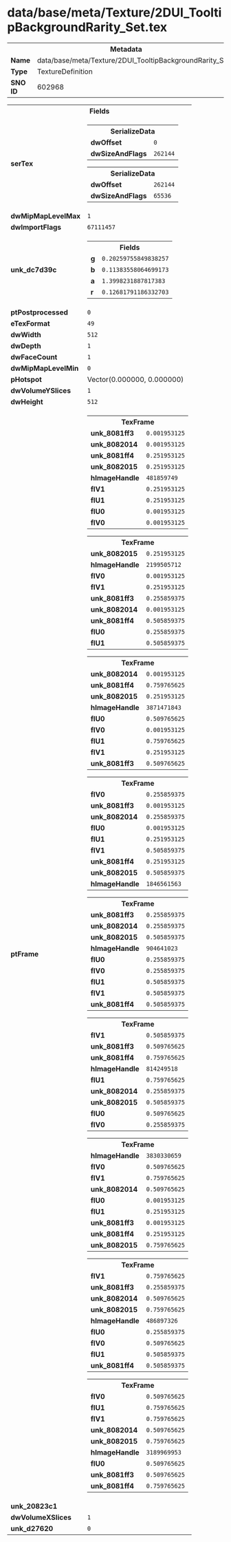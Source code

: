 <h1>data/base/meta/Texture/2DUI_TooltipBackgroundRarity_Set.tex</h1><table><tr><th colspan="100%">Metadata</th></tr><tr><td><b>Name</b></td><td>data/base/meta/Texture/2DUI_TooltipBackgroundRarity_Set.tex</td></tr><tr><td><b>Type</b></td><td>TextureDefinition</td></tr><tr><td><b>SNO ID</b></td><td>602968</td></tr></table>

<table><tr><th colspan="100%">Fields</th></tr><tr><td><b>serTex</b></td><td><table><tr><th colspan="100%">SerializeData</th></tr><tr><td><b>dwOffset</b></td><td><code>0</code></td></tr><tr><td><b>dwSizeAndFlags</b></td><td><code>262144</code></td></tr></table>


<table><tr><th colspan="100%">SerializeData</th></tr><tr><td><b>dwOffset</b></td><td><code>262144</code></td></tr><tr><td><b>dwSizeAndFlags</b></td><td><code>65536</code></td></tr></table>


</td></tr><tr><td><b>dwMipMapLevelMax</b></td><td><code>1</code></td></tr><tr><td><b>dwImportFlags</b></td><td><code>67111457</code></td></tr><tr><td><b>unk_dc7d39c</b></td><td><table><tr><th colspan="100%">Fields</th></tr><tr><td><b>g</b></td><td><code>0.20259755849838257</code></td></tr><tr><td><b>b</b></td><td><code>0.11383558064699173</code></td></tr><tr><td><b>a</b></td><td><code>1.3998231887817383</code></td></tr><tr><td><b>r</b></td><td><code>0.12681791186332703</code></td></tr></table>

</td></tr><tr><td><b>ptPostprocessed</b></td><td><code>0</code></td></tr><tr><td><b>eTexFormat</b></td><td><code>49</code></td></tr><tr><td><b>dwWidth</b></td><td><code>512</code></td></tr><tr><td><b>dwDepth</b></td><td><code>1</code></td></tr><tr><td><b>dwFaceCount</b></td><td><code>1</code></td></tr><tr><td><b>dwMipMapLevelMin</b></td><td><code>0</code></td></tr><tr><td><b>pHotspot</b></td><td>Vector(0.000000, 0.000000)</td></tr><tr><td><b>dwVolumeYSlices</b></td><td><code>1</code></td></tr><tr><td><b>dwHeight</b></td><td><code>512</code></td></tr><tr><td><b>ptFrame</b></td><td><table><tr><th colspan="100%">TexFrame</th></tr><tr><td><b>unk_8081ff3</b></td><td><code>0.001953125</code></td></tr><tr><td><b>unk_8082014</b></td><td><code>0.001953125</code></td></tr><tr><td><b>unk_8081ff4</b></td><td><code>0.251953125</code></td></tr><tr><td><b>unk_8082015</b></td><td><code>0.251953125</code></td></tr><tr><td><b>hImageHandle</b></td><td><code>481859749</code></td></tr><tr><td><b>flV1</b></td><td><code>0.251953125</code></td></tr><tr><td><b>flU1</b></td><td><code>0.251953125</code></td></tr><tr><td><b>flU0</b></td><td><code>0.001953125</code></td></tr><tr><td><b>flV0</b></td><td><code>0.001953125</code></td></tr></table>


<table><tr><th colspan="100%">TexFrame</th></tr><tr><td><b>unk_8082015</b></td><td><code>0.251953125</code></td></tr><tr><td><b>hImageHandle</b></td><td><code>2199505712</code></td></tr><tr><td><b>flV0</b></td><td><code>0.001953125</code></td></tr><tr><td><b>flV1</b></td><td><code>0.251953125</code></td></tr><tr><td><b>unk_8081ff3</b></td><td><code>0.255859375</code></td></tr><tr><td><b>unk_8082014</b></td><td><code>0.001953125</code></td></tr><tr><td><b>unk_8081ff4</b></td><td><code>0.505859375</code></td></tr><tr><td><b>flU0</b></td><td><code>0.255859375</code></td></tr><tr><td><b>flU1</b></td><td><code>0.505859375</code></td></tr></table>


<table><tr><th colspan="100%">TexFrame</th></tr><tr><td><b>unk_8082014</b></td><td><code>0.001953125</code></td></tr><tr><td><b>unk_8081ff4</b></td><td><code>0.759765625</code></td></tr><tr><td><b>unk_8082015</b></td><td><code>0.251953125</code></td></tr><tr><td><b>hImageHandle</b></td><td><code>3871471843</code></td></tr><tr><td><b>flU0</b></td><td><code>0.509765625</code></td></tr><tr><td><b>flV0</b></td><td><code>0.001953125</code></td></tr><tr><td><b>flU1</b></td><td><code>0.759765625</code></td></tr><tr><td><b>flV1</b></td><td><code>0.251953125</code></td></tr><tr><td><b>unk_8081ff3</b></td><td><code>0.509765625</code></td></tr></table>


<table><tr><th colspan="100%">TexFrame</th></tr><tr><td><b>flV0</b></td><td><code>0.255859375</code></td></tr><tr><td><b>unk_8081ff3</b></td><td><code>0.001953125</code></td></tr><tr><td><b>unk_8082014</b></td><td><code>0.255859375</code></td></tr><tr><td><b>flU0</b></td><td><code>0.001953125</code></td></tr><tr><td><b>flU1</b></td><td><code>0.251953125</code></td></tr><tr><td><b>flV1</b></td><td><code>0.505859375</code></td></tr><tr><td><b>unk_8081ff4</b></td><td><code>0.251953125</code></td></tr><tr><td><b>unk_8082015</b></td><td><code>0.505859375</code></td></tr><tr><td><b>hImageHandle</b></td><td><code>1846561563</code></td></tr></table>


<table><tr><th colspan="100%">TexFrame</th></tr><tr><td><b>unk_8081ff3</b></td><td><code>0.255859375</code></td></tr><tr><td><b>unk_8082014</b></td><td><code>0.255859375</code></td></tr><tr><td><b>unk_8082015</b></td><td><code>0.505859375</code></td></tr><tr><td><b>hImageHandle</b></td><td><code>904641023</code></td></tr><tr><td><b>flU0</b></td><td><code>0.255859375</code></td></tr><tr><td><b>flV0</b></td><td><code>0.255859375</code></td></tr><tr><td><b>flU1</b></td><td><code>0.505859375</code></td></tr><tr><td><b>flV1</b></td><td><code>0.505859375</code></td></tr><tr><td><b>unk_8081ff4</b></td><td><code>0.505859375</code></td></tr></table>


<table><tr><th colspan="100%">TexFrame</th></tr><tr><td><b>flV1</b></td><td><code>0.505859375</code></td></tr><tr><td><b>unk_8081ff3</b></td><td><code>0.509765625</code></td></tr><tr><td><b>unk_8081ff4</b></td><td><code>0.759765625</code></td></tr><tr><td><b>hImageHandle</b></td><td><code>814249518</code></td></tr><tr><td><b>flU1</b></td><td><code>0.759765625</code></td></tr><tr><td><b>unk_8082014</b></td><td><code>0.255859375</code></td></tr><tr><td><b>unk_8082015</b></td><td><code>0.505859375</code></td></tr><tr><td><b>flU0</b></td><td><code>0.509765625</code></td></tr><tr><td><b>flV0</b></td><td><code>0.255859375</code></td></tr></table>


<table><tr><th colspan="100%">TexFrame</th></tr><tr><td><b>hImageHandle</b></td><td><code>3830330659</code></td></tr><tr><td><b>flV0</b></td><td><code>0.509765625</code></td></tr><tr><td><b>flV1</b></td><td><code>0.759765625</code></td></tr><tr><td><b>unk_8082014</b></td><td><code>0.509765625</code></td></tr><tr><td><b>flU0</b></td><td><code>0.001953125</code></td></tr><tr><td><b>flU1</b></td><td><code>0.251953125</code></td></tr><tr><td><b>unk_8081ff3</b></td><td><code>0.001953125</code></td></tr><tr><td><b>unk_8081ff4</b></td><td><code>0.251953125</code></td></tr><tr><td><b>unk_8082015</b></td><td><code>0.759765625</code></td></tr></table>


<table><tr><th colspan="100%">TexFrame</th></tr><tr><td><b>flV1</b></td><td><code>0.759765625</code></td></tr><tr><td><b>unk_8081ff3</b></td><td><code>0.255859375</code></td></tr><tr><td><b>unk_8082014</b></td><td><code>0.509765625</code></td></tr><tr><td><b>unk_8082015</b></td><td><code>0.759765625</code></td></tr><tr><td><b>hImageHandle</b></td><td><code>486897326</code></td></tr><tr><td><b>flU0</b></td><td><code>0.255859375</code></td></tr><tr><td><b>flV0</b></td><td><code>0.509765625</code></td></tr><tr><td><b>flU1</b></td><td><code>0.505859375</code></td></tr><tr><td><b>unk_8081ff4</b></td><td><code>0.505859375</code></td></tr></table>


<table><tr><th colspan="100%">TexFrame</th></tr><tr><td><b>flV0</b></td><td><code>0.509765625</code></td></tr><tr><td><b>flU1</b></td><td><code>0.759765625</code></td></tr><tr><td><b>flV1</b></td><td><code>0.759765625</code></td></tr><tr><td><b>unk_8082014</b></td><td><code>0.509765625</code></td></tr><tr><td><b>unk_8082015</b></td><td><code>0.759765625</code></td></tr><tr><td><b>hImageHandle</b></td><td><code>3189969953</code></td></tr><tr><td><b>flU0</b></td><td><code>0.509765625</code></td></tr><tr><td><b>unk_8081ff3</b></td><td><code>0.509765625</code></td></tr><tr><td><b>unk_8081ff4</b></td><td><code>0.759765625</code></td></tr></table>


</td></tr><tr><td><b>unk_20823c1</b></td><td></td></tr><tr><td><b>dwVolumeXSlices</b></td><td><code>1</code></td></tr><tr><td><b>unk_d27620</b></td><td><code>0</code></td></tr></table>

